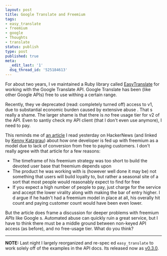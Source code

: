 ```yaml
---
layout: post
title: Google Translate and Freemium
tags:
- easy_translate
- freemium
- google
- Thoughts
- translate
status: publish
type: post
published: true
meta:
  _edit_last: '1'
  dsq_thread_id: '525184613'
---
```

For about two years, I ve maintained a Ruby library called <a href="https://github.com/seejohnrun/easy_translate">EasyTranslate</a> for working with the Google Translate API. Google Translate has been (like other Google APIs) free to use withing a certain range.

Recently, they ve deprecated (read: completely turned off) access to v1, due to  substantial economic burden caused by extensive abuse . That s really a shame. The larger shame is that there is <em>no</em> free usage tier for v2 of the API. Even to santiy check my API client (that I don't even use anymore), I need to pay.

This reminds me of <a href="http://www.tylernichols.com/web-development/i-am-done-with-the-freemium-business-model">an article</a> I read yesterday on HackerNews (and linked by <a href="http://codefury.net/">Kenny Katzgrau</a>) about how one developer is fed up with freemium as a model due to lack of conversion from free to paying customers. I don't really agree with that article for a few reasons:
<ul>
	<li>The timeframe of his freemium strategy was too short to build the devoted user base that freemium depends upon</li>
	<li>The product he was working with is (however well done it may be) not something that users will build loyalty to, but rather a seasonal site of a sort that most people would reasonably expect to find for free</li>
	<li>If you expect a high number of people to pay, just charge for the service and accept the lower virality along with making the bar of entry higher. I d argue if he hadn't had a freemium model in place at all, his overally hit count and paying customer count would have been even lower.</li>
</ul>
But the article does frame a discussion for deeper problems with freemium <em>APIs</em> like Google s. Automated abuse can quickly ruin a great service, but I have to think there must be a middle ground between non-keyed API access (as before), and no free-usage tier. What do you think?

---

__NOTE:__ Last night I largely reorganized and re-spec ed
`easy_translate` to work solely off of the examples in the API docs.  Its released now as
<a href="https://rubygems.org/gems/easy_translate/versions/0.3.0">v0.3.0</a>.

